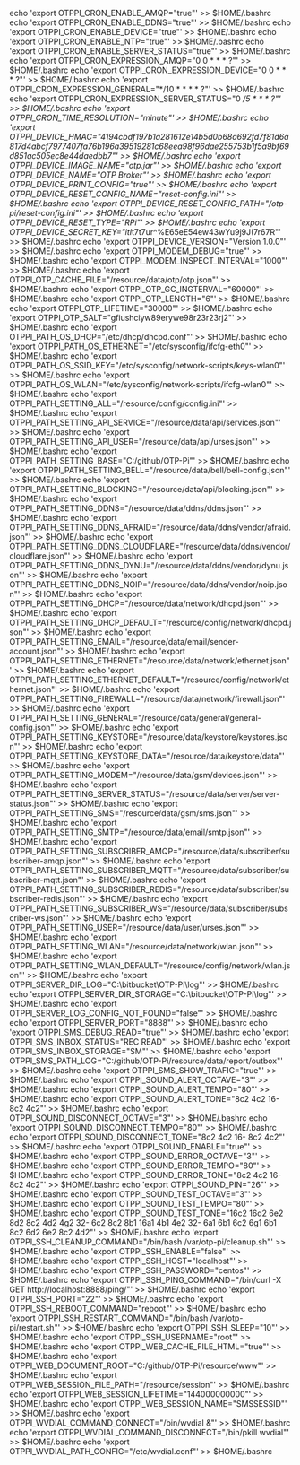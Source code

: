 echo 'export OTPPI_CRON_ENABLE_AMQP="true"' >> $HOME/.bashrc
echo 'export OTPPI_CRON_ENABLE_DDNS="true"' >> $HOME/.bashrc
echo 'export OTPPI_CRON_ENABLE_DEVICE="true"' >> $HOME/.bashrc
echo 'export OTPPI_CRON_ENABLE_NTP="true"' >> $HOME/.bashrc
echo 'export OTPPI_CRON_ENABLE_SERVER_STATUS="true"' >> $HOME/.bashrc
echo 'export OTPPI_CRON_EXPRESSION_AMQP="0 0 * * * ?"' >> $HOME/.bashrc
echo 'export OTPPI_CRON_EXPRESSION_DEVICE="0 0 * * * ?"' >> $HOME/.bashrc
echo 'export OTPPI_CRON_EXPRESSION_GENERAL="*/10 * * * * ?"' >> $HOME/.bashrc
echo 'export OTPPI_CRON_EXPRESSION_SERVER_STATUS="0 */5 * * * ?"' >> $HOME/.bashrc
echo 'export OTPPI_CRON_TIME_RESOLUTION="minute"' >> $HOME/.bashrc
echo 'export OTPPI_DEVICE_HMAC="4194cbdf197b1a281612e14b5d0b68a692fd7f81d6a817d4abcf7977407fa76b196a39519281c68eea98f96dae255753b1f5a9bf69d851ac505ec8e44daedbb7"' >> $HOME/.bashrc
echo 'export OTPPI_DEVICE_IMAGE_NAME="otp.jar"' >> $HOME/.bashrc
echo 'export OTPPI_DEVICE_NAME="OTP Broker"' >> $HOME/.bashrc
echo 'export OTPPI_DEVICE_PRINT_CONFIG="true"' >> $HOME/.bashrc
echo 'export OTPPI_DEVICE_RESET_CONFIG_NAME="reset-config.ini"' >> $HOME/.bashrc
echo 'export OTPPI_DEVICE_RESET_CONFIG_PATH="/otp-pi/reset-config.ini"' >> $HOME/.bashrc
echo 'export OTPPI_DEVICE_RESET_TYPE="RPi"' >> $HOME/.bashrc
echo 'export OTPPI_DEVICE_SECRET_KEY="itI*t7t7ur^%E65eE54ew43wYu9j9J(7r67R"' >> $HOME/.bashrc
echo 'export OTPPI_DEVICE_VERSION="Version 1.0.0"' >> $HOME/.bashrc
echo 'export OTPPI_MODEM_DEBUG="true"' >> $HOME/.bashrc
echo 'export OTPPI_MODEM_INSPECT_INTERVAL="1000"' >> $HOME/.bashrc
echo 'export OTPPI_OTP_CACHE_FILE="/resource/data/otp/otp.json"' >> $HOME/.bashrc
echo 'export OTPPI_OTP_GC_INGTERVAL="60000"' >> $HOME/.bashrc
echo 'export OTPPI_OTP_LENGTH="6"' >> $HOME/.bashrc
echo 'export OTPPI_OTP_LIFETIME="30000"' >> $HOME/.bashrc
echo 'export OTPPI_OTP_SALT="gfiushciyw89erywe98r23r23rj2"' >> $HOME/.bashrc
echo 'export OTPPI_PATH_OS_DHCP="/etc/dhcp/dhcpd.conf"' >> $HOME/.bashrc
echo 'export OTPPI_PATH_OS_ETHERNET="/etc/sysconfig/ifcfg-eth0"' >> $HOME/.bashrc
echo 'export OTPPI_PATH_OS_SSID_KEY="/etc/sysconfig/network-scripts/keys-wlan0"' >> $HOME/.bashrc
echo 'export OTPPI_PATH_OS_WLAN="/etc/sysconfig/network-scripts/ifcfg-wlan0"' >> $HOME/.bashrc
echo 'export OTPPI_PATH_SETTING_ALL="/resource/config/config.ini"' >> $HOME/.bashrc
echo 'export OTPPI_PATH_SETTING_API_SERVICE="/resource/data/api/services.json"' >> $HOME/.bashrc
echo 'export OTPPI_PATH_SETTING_API_USER="/resource/data/api/urses.json"' >> $HOME/.bashrc
echo 'export OTPPI_PATH_SETTING_BASE="C:/github/OTP-Pi"' >> $HOME/.bashrc
echo 'export OTPPI_PATH_SETTING_BELL="/resource/data/bell/bell-config.json"' >> $HOME/.bashrc
echo 'export OTPPI_PATH_SETTING_BLOCKING="/resource/data/api/blocking.json"' >> $HOME/.bashrc
echo 'export OTPPI_PATH_SETTING_DDNS="/resource/data/ddns/ddns.json"' >> $HOME/.bashrc
echo 'export OTPPI_PATH_SETTING_DDNS_AFRAID="/resource/data/ddns/vendor/afraid.json"' >> $HOME/.bashrc
echo 'export OTPPI_PATH_SETTING_DDNS_CLOUDFLARE="/resource/data/ddns/vendor/cloudflare.json"' >> $HOME/.bashrc
echo 'export OTPPI_PATH_SETTING_DDNS_DYNU="/resource/data/ddns/vendor/dynu.json"' >> $HOME/.bashrc
echo 'export OTPPI_PATH_SETTING_DDNS_NOIP="/resource/data/ddns/vendor/noip.json"' >> $HOME/.bashrc
echo 'export OTPPI_PATH_SETTING_DHCP="/resource/data/network/dhcpd.json"' >> $HOME/.bashrc
echo 'export OTPPI_PATH_SETTING_DHCP_DEFAULT="/resource/config/network/dhcpd.json"' >> $HOME/.bashrc
echo 'export OTPPI_PATH_SETTING_EMAIL="/resource/data/email/sender-account.json"' >> $HOME/.bashrc
echo 'export OTPPI_PATH_SETTING_ETHERNET="/resource/data/network/ethernet.json"' >> $HOME/.bashrc
echo 'export OTPPI_PATH_SETTING_ETHERNET_DEFAULT="/resource/config/network/ethernet.json"' >> $HOME/.bashrc
echo 'export OTPPI_PATH_SETTING_FIREWALL="/resource/data/network/firewall.json"' >> $HOME/.bashrc
echo 'export OTPPI_PATH_SETTING_GENERAL="/resource/data/general/general-config.json"' >> $HOME/.bashrc
echo 'export OTPPI_PATH_SETTING_KEYSTORE="/resource/data/keystore/keystores.json"' >> $HOME/.bashrc
echo 'export OTPPI_PATH_SETTING_KEYSTORE_DATA="/resource/data/keystore/data"' >> $HOME/.bashrc
echo 'export OTPPI_PATH_SETTING_MODEM="/resource/data/gsm/devices.json"' >> $HOME/.bashrc
echo 'export OTPPI_PATH_SETTING_SERVER_STATUS="/resource/data/server/server-status.json"' >> $HOME/.bashrc
echo 'export OTPPI_PATH_SETTING_SMS="/resource/data/gsm/sms.json"' >> $HOME/.bashrc
echo 'export OTPPI_PATH_SETTING_SMTP="/resource/data/email/smtp.json"' >> $HOME/.bashrc
echo 'export OTPPI_PATH_SETTING_SUBSCRIBER_AMQP="/resource/data/subscriber/subscriber-amqp.json"' >> $HOME/.bashrc
echo 'export OTPPI_PATH_SETTING_SUBSCRIBER_MQTT="/resource/data/subscriber/subscriber-mqtt.json"' >> $HOME/.bashrc
echo 'export OTPPI_PATH_SETTING_SUBSCRIBER_REDIS="/resource/data/subscriber/subscriber-redis.json"' >> $HOME/.bashrc
echo 'export OTPPI_PATH_SETTING_SUBSCRIBER_WS="/resource/data/subscriber/subscriber-ws.json"' >> $HOME/.bashrc
echo 'export OTPPI_PATH_SETTING_USER="/resource/data/user/urses.json"' >> $HOME/.bashrc
echo 'export OTPPI_PATH_SETTING_WLAN="/resource/data/network/wlan.json"' >> $HOME/.bashrc
echo 'export OTPPI_PATH_SETTING_WLAN_DEFAULT="/resource/config/network/wlan.json"' >> $HOME/.bashrc
echo 'export OTPPI_SERVER_DIR_LOG="C:\bitbucket\OTP-Pi\log"' >> $HOME/.bashrc
echo 'export OTPPI_SERVER_DIR_STORAGE="C:\bitbucket\OTP-Pi\log"' >> $HOME/.bashrc
echo 'export OTPPI_SERVER_LOG_CONFIG_NOT_FOUND="false"' >> $HOME/.bashrc
echo 'export OTPPI_SERVER_PORT="8888"' >> $HOME/.bashrc
echo 'export OTPPI_SMS_DEBUG_READ="true"' >> $HOME/.bashrc
echo 'export OTPPI_SMS_INBOX_STATUS="REC READ"' >> $HOME/.bashrc
echo 'export OTPPI_SMS_INBOX_STORAGE="SM"' >> $HOME/.bashrc
echo 'export OTPPI_SMS_PATH_LOG="C:/github/OTP-Pi/resource/data/report/outbox"' >> $HOME/.bashrc
echo 'export OTPPI_SMS_SHOW_TRAFIC="true"' >> $HOME/.bashrc
echo 'export OTPPI_SOUND_ALERT_OCTAVE="3"' >> $HOME/.bashrc
echo 'export OTPPI_SOUND_ALERT_TEMPO="80"' >> $HOME/.bashrc
echo 'export OTPPI_SOUND_ALERT_TONE="8c2 4c2 16- 8c2 4c2"' >> $HOME/.bashrc
echo 'export OTPPI_SOUND_DISCONNECT_OCTAVE="3"' >> $HOME/.bashrc
echo 'export OTPPI_SOUND_DISCONNECT_TEMPO="80"' >> $HOME/.bashrc
echo 'export OTPPI_SOUND_DISCONNECT_TONE="8c2 4c2 16- 8c2 4c2"' >> $HOME/.bashrc
echo 'export OTPPI_SOUND_ENABLE="true"' >> $HOME/.bashrc
echo 'export OTPPI_SOUND_ERROR_OCTAVE="3"' >> $HOME/.bashrc
echo 'export OTPPI_SOUND_ERROR_TEMPO="80"' >> $HOME/.bashrc
echo 'export OTPPI_SOUND_ERROR_TONE="8c2 4c2 16- 8c2 4c2"' >> $HOME/.bashrc
echo 'export OTPPI_SOUND_PIN="26"' >> $HOME/.bashrc
echo 'export OTPPI_SOUND_TEST_OCTAVE="3"' >> $HOME/.bashrc
echo 'export OTPPI_SOUND_TEST_TEMPO="80"' >> $HOME/.bashrc
echo 'export OTPPI_SOUND_TEST_TONE="16c2 16d2 6e2 8d2 8c2 4d2 4g2 32- 6c2 8c2 8b1 16a1 4b1 4e2 32- 6a1 6b1 6c2 6g1 6b1 8c2 6d2 6e2 8c2 4d2"' >> $HOME/.bashrc
echo 'export OTPPI_SSH_CLEANUP_COMMAND="/bin/bash /var/otp-pi/cleanup.sh"' >> $HOME/.bashrc
echo 'export OTPPI_SSH_ENABLE="false"' >> $HOME/.bashrc
echo 'export OTPPI_SSH_HOST="localhost"' >> $HOME/.bashrc
echo 'export OTPPI_SSH_PASSWORD="centos"' >> $HOME/.bashrc
echo 'export OTPPI_SSH_PING_COMMAND="/bin/curl -X GET http://localhost:8888/ping/"' >> $HOME/.bashrc
echo 'export OTPPI_SSH_PORT="22"' >> $HOME/.bashrc
echo 'export OTPPI_SSH_REBOOT_COMMAND="reboot"' >> $HOME/.bashrc
echo 'export OTPPI_SSH_RESTART_COMMAND="/bin/bash /var/otp-pi/restart.sh"' >> $HOME/.bashrc
echo 'export OTPPI_SSH_SLEEP="10"' >> $HOME/.bashrc
echo 'export OTPPI_SSH_USERNAME="root"' >> $HOME/.bashrc
echo 'export OTPPI_WEB_CACHE_FILE_HTML="true"' >> $HOME/.bashrc
echo 'export OTPPI_WEB_DOCUMENT_ROOT="C:/github/OTP-Pi/resource/www"' >> $HOME/.bashrc
echo 'export OTPPI_WEB_SESSION_FILE_PATH="/resource/session"' >> $HOME/.bashrc
echo 'export OTPPI_WEB_SESSION_LIFETIME="144000000000"' >> $HOME/.bashrc
echo 'export OTPPI_WEB_SESSION_NAME="SMSSESSID"' >> $HOME/.bashrc
echo 'export OTPPI_WVDIAL_COMMAND_CONNECT="/bin/wvdial &"' >> $HOME/.bashrc
echo 'export OTPPI_WVDIAL_COMMAND_DISCONNECT="/bin/pkill wvdial"' >> $HOME/.bashrc
echo 'export OTPPI_WVDIAL_PATH_CONFIG="/etc/wvdial.conf"' >> $HOME/.bashrc